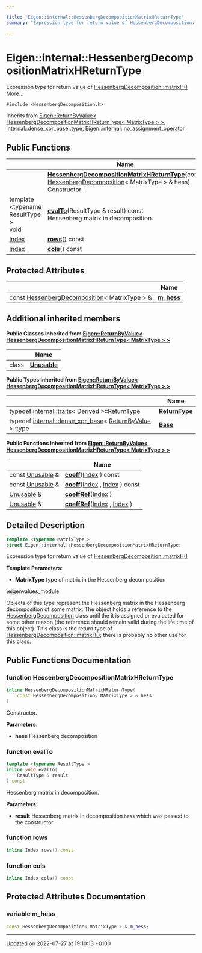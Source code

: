 ```yaml
---

title: "Eigen::internal::HessenbergDecompositionMatrixHReturnType"
summary: "Expression type for return value of HessenbergDecomposition::matrixH()"

---
```


# Eigen::internal::HessenbergDecompositionMatrixHReturnType



Expression type for return value of <a href="http://example.org/classes/classeigen_1_1hessenbergdecomposition/#function-matrixh">HessenbergDecomposition::matrixH()</a> [More...](#detailed-description)


`#include <HessenbergDecomposition.h>`

Inherits from [Eigen::ReturnByValue< HessenbergDecompositionMatrixHReturnType< MatrixType > >](http://example.org/classes/classeigen_1_1returnbyvalue/), internal::dense_xpr_base::type, [Eigen::internal::no_assignment_operator](http://example.org/classes/classeigen_1_1internal_1_1no__assignment__operator/)

## Public Functions

|                | Name           |
| -------------- | -------------- |
| | **[HessenbergDecompositionMatrixHReturnType](http://example.org/classes/structeigen_1_1internal_1_1hessenbergdecompositionmatrixhreturntype/#function-hessenbergdecompositionmatrixhreturntype)**(const <a href="http://example.org/classes/classeigen_1_1hessenbergdecomposition/">HessenbergDecomposition</a>< MatrixType > & hess)<br>Constructor.  |
| template <typename ResultType \> <br>void | **[evalTo](http://example.org/classes/structeigen_1_1internal_1_1hessenbergdecompositionmatrixhreturntype/#function-evalto)**(ResultType & result) const<br>Hessenberg matrix in decomposition.  |
| <a href="http://example.org/namespaces/namespaceeigen/#typedef-index">Index</a> | **[rows](http://example.org/classes/structeigen_1_1internal_1_1hessenbergdecompositionmatrixhreturntype/#function-rows)**() const |
| <a href="http://example.org/namespaces/namespaceeigen/#typedef-index">Index</a> | **[cols](http://example.org/classes/structeigen_1_1internal_1_1hessenbergdecompositionmatrixhreturntype/#function-cols)**() const |

## Protected Attributes

|                | Name           |
| -------------- | -------------- |
| const <a href="http://example.org/classes/classeigen_1_1hessenbergdecomposition/">HessenbergDecomposition</a>< MatrixType > & | **[m_hess](http://example.org/classes/structeigen_1_1internal_1_1hessenbergdecompositionmatrixhreturntype/#variable-m-hess)**  |

## Additional inherited members

**Public Classes inherited from [Eigen::ReturnByValue< HessenbergDecompositionMatrixHReturnType< MatrixType > >](http://example.org/classes/classeigen_1_1returnbyvalue/)**

|                | Name           |
| -------------- | -------------- |
| class | **[Unusable](http://example.org/classes/classeigen_1_1returnbyvalue_1_1unusable/)**  |

**Public Types inherited from [Eigen::ReturnByValue< HessenbergDecompositionMatrixHReturnType< MatrixType > >](http://example.org/classes/classeigen_1_1returnbyvalue/)**

|                | Name           |
| -------------- | -------------- |
| typedef <a href="http://example.org/classes/structeigen_1_1internal_1_1traits/">internal::traits</a>< Derived >::ReturnType | **[ReturnType](http://example.org/classes/classeigen_1_1returnbyvalue/#typedef-returntype)**  |
| typedef <a href="http://example.org/classes/structeigen_1_1internal_1_1dense__xpr__base/">internal::dense_xpr_base</a>< <a href="http://example.org/classes/classeigen_1_1returnbyvalue/">ReturnByValue</a> >::type | **[Base](http://example.org/classes/classeigen_1_1returnbyvalue/#typedef-base)**  |

**Public Functions inherited from [Eigen::ReturnByValue< HessenbergDecompositionMatrixHReturnType< MatrixType > >](http://example.org/classes/classeigen_1_1returnbyvalue/)**

|                | Name           |
| -------------- | -------------- |
| const <a href="http://example.org/classes/classeigen_1_1returnbyvalue_1_1unusable/">Unusable</a> & | **[coeff](http://example.org/classes/classeigen_1_1returnbyvalue/#function-coeff)**(<a href="http://example.org/namespaces/namespaceeigen/#typedef-index">Index</a> ) const |
| const <a href="http://example.org/classes/classeigen_1_1returnbyvalue_1_1unusable/">Unusable</a> & | **[coeff](http://example.org/classes/classeigen_1_1returnbyvalue/#function-coeff)**(<a href="http://example.org/namespaces/namespaceeigen/#typedef-index">Index</a> , <a href="http://example.org/namespaces/namespaceeigen/#typedef-index">Index</a> ) const |
| <a href="http://example.org/classes/classeigen_1_1returnbyvalue_1_1unusable/">Unusable</a> & | **[coeffRef](http://example.org/classes/classeigen_1_1returnbyvalue/#function-coeffref)**(<a href="http://example.org/namespaces/namespaceeigen/#typedef-index">Index</a> ) |
| <a href="http://example.org/classes/classeigen_1_1returnbyvalue_1_1unusable/">Unusable</a> & | **[coeffRef](http://example.org/classes/classeigen_1_1returnbyvalue/#function-coeffref)**(<a href="http://example.org/namespaces/namespaceeigen/#typedef-index">Index</a> , <a href="http://example.org/namespaces/namespaceeigen/#typedef-index">Index</a> ) |


## Detailed Description

```cpp
template <typename MatrixType >
struct Eigen::internal::HessenbergDecompositionMatrixHReturnType;
```

Expression type for return value of <a href="http://example.org/classes/classeigen_1_1hessenbergdecomposition/#function-matrixh">HessenbergDecomposition::matrixH()</a>

**Template Parameters**: 

  * **MatrixType** type of matrix in the Hessenberg decomposition


\eigenvalues_module


Objects of this type represent the Hessenberg matrix in the Hessenberg decomposition of some matrix. The object holds a reference to the <a href="http://example.org/classes/classeigen_1_1hessenbergdecomposition/">HessenbergDecomposition</a> class until the it is assigned or evaluated for some other reason (the reference should remain valid during the life time of this object). This class is the return type of <a href="http://example.org/classes/classeigen_1_1hessenbergdecomposition/#function-matrixh">HessenbergDecomposition::matrixH()</a>; there is probably no other use for this class. 

## Public Functions Documentation

### function HessenbergDecompositionMatrixHReturnType

```cpp
inline HessenbergDecompositionMatrixHReturnType(
    const HessenbergDecomposition< MatrixType > & hess
)
```

Constructor. 

**Parameters**: 

  * **hess** Hessenberg decomposition 


### function evalTo

```cpp
template <typename ResultType >
inline void evalTo(
    ResultType & result
) const
```

Hessenberg matrix in decomposition. 

**Parameters**: 

  * **result** Hessenberg matrix in decomposition <code>hess</code> which was passed to the constructor 


### function rows

```cpp
inline Index rows() const
```


### function cols

```cpp
inline Index cols() const
```


## Protected Attributes Documentation

### variable m_hess

```cpp
const HessenbergDecomposition< MatrixType > & m_hess;
```


-------------------------------

Updated on 2022-07-27 at 19:10:13 +0100